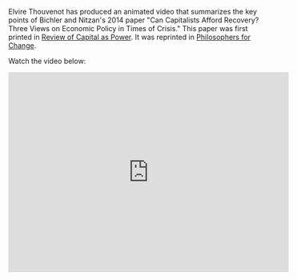 Elvire Thouvenot has produced an animated video that summarizes the key points of Bichler and Nitzan's 2014 paper "Can Capitalists Afford Recovery? Three Views on Economic Policy in Times of Crisis." This paper was first printed in <a href="https://www.recasp.com/" target="_blank" rel="noopener noreferrer">Review of Capital as Power</a>. It was reprinted in <a href="https://philosophersforchange.org/2014/11/18/can-capitalists-afford-recovery-three-views-on-economic-policy-in-times-of-crisis/" target="_blank" rel="noopener noreferrer">Philosophers for Change</a>.

Watch the video below:

<iframe src="https://www.youtube.com/embed/gTpanudMToA" width="560" height="400" frameborder="0" allowfullscreen="allowfullscreen"></iframe>
